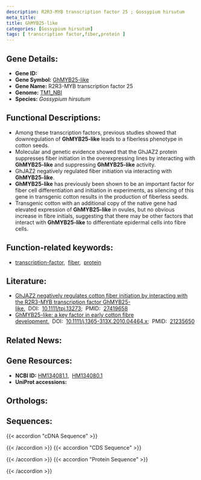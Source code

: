```yaml
---
description: R2R3-MYB transcription factor 25 ; Gossypium hirsutum
meta_title:
title: GhMYB25-like
categories: [Gossypium hirsutum]
tags: [ transcription factor,fiber,protein ]
---
```


## Gene Details:
- **Gene ID:** []()
- **Gene Symbol:** <u>GhMYB25-like</u>
- **Gene Name:** R2R3-MYB transcription factor 25
- **Genome:** [TM1_NBI](https://yanglab.hzau.edu.cn/CottonMD/download.1)
- **Species:** *Gossypium hirsutum*

## Functional Descriptions:
   - Among these transcription factors, previous studies showed that downregulation of **GhMYB25-like** leads to a fiberless phenotype in cotton seeds.
   - Molecular and genetic evidence showed that the GhJAZ2 protein suppresses fiber initiation in the overexpressing lines by interacting with **GhMYB25-like** and suppressing **GhMYB25-like** activity.
   - GhJAZ2 negatively regulated fiber initiation via interacting with **GhMYB25-like**.
   - **GhMYB25-like** has previously been shown to be an important factor for fiber cell differentiation and initiation in experiments, as silencing of this gene in transgenic cotton results in the production of fiberless seeds.
   - Transgenic cotton with an additional copy of the native gene had elevated expression of **GhMYB25-like** in ovules, but no obvious increase in fibre initials, suggesting that there may be other factors that interact with **GhMYB25-like** to differentiate epidermal cells into fibre cells.

## Function-related keywords:
   - [transcription-factor](/tags/transcription-factor/),&nbsp;&nbsp;[fiber](/tags/fiber/),&nbsp;&nbsp;[protein](/tags/protein/)

## Literature:
   - [GhJAZ2 negatively regulates cotton fiber initiation by interacting with the R2R3-MYB transcription factor GhMYB25-like.](https://doi.org/10.1111/tpj.13273)&nbsp;&nbsp;DOI:&nbsp;&nbsp;[10.1111/tpj.13273](https://doi.org/10.1111/tpj.13273);&nbsp;&nbsp;PMID:&nbsp;&nbsp;[27419658](https://pubmed.ncbi.nlm.nih.gov/27419658/)
   - [GhMYB25-like: a key factor in early cotton fibre development.](https://doi.org/10.1111/j.1365-313X.2010.04464.x)&nbsp;&nbsp;DOI:&nbsp;&nbsp;[10.1111/j.1365-313X.2010.04464.x](https://doi.org/10.1111/j.1365-313X.2010.04464.x);&nbsp;&nbsp;PMID:&nbsp;&nbsp;[21235650](https://pubmed.ncbi.nlm.nih.gov/21235650/)

## Related News:

## Gene Resources:
- **NCBI ID:**  [HM134081.1](https://www.ncbi.nlm.nih.gov/gene/?term=HM134081.1),&nbsp;&nbsp;[HM134080.1](https://www.ncbi.nlm.nih.gov/gene/?term=HM134080.1)
- **UniProt accessions:**  [](https://www.uniprot.org/uniprotkb//entry)

## Orthologs:

## Sequences:
{{< accordion "cDNA Sequence" >}}

{{< /accordion >}}
{{< accordion "CDS Sequence" >}}

{{< /accordion >}}
{{< accordion "Protein Sequence" >}}

{{< /accordion >}}
